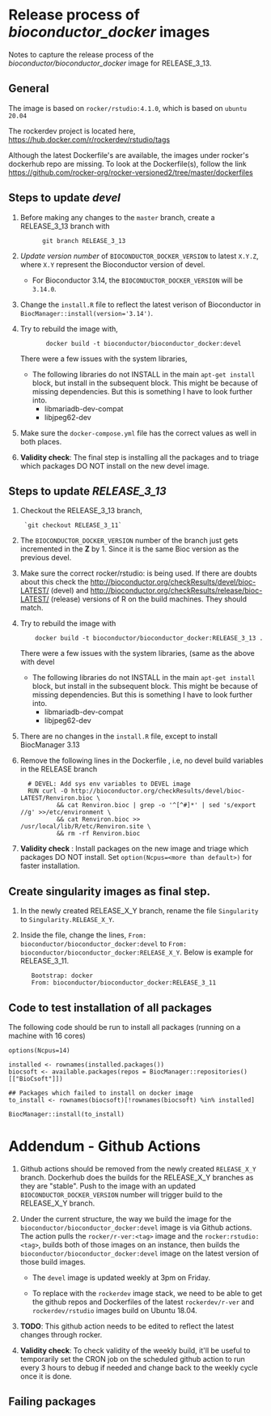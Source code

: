 # Release process of _bioconductor_docker_ images

Notes to capture the release process of the
_bioconductor/bioconductor_docker_ image for RELEASE_3_13.

## General

The image is based on `rocker/rstudio:4.1.0`, which is based on
`ubuntu 20.04`

The rockerdev project is located here,
https://hub.docker.com/r/rockerdev/rstudio/tags

Although the latest Dockerfile's are available, the images under
rocker's dockerhub repo are missing. To look at the Dockerfile(s),
follow the link
https://github.com/rocker-org/rocker-versioned2/tree/master/dockerfiles

## Steps to update *devel*

1. Before making any changes to the `master` branch, create a
   RELEASE_3_13 branch with

			 git branch RELEASE_3_13

1. *Update version number* of `BIOCONDUCTOR_DOCKER_VERSION` to latest
   `X.Y.Z`, where `X.Y` represent the Bioconductor version of devel.

	 - For Bioconductor 3.14, the `BIOCONDUCTOR_DOCKER_VERSION` will
       be `3.14.0`.

1. Change the `install.R` file to reflect the latest verison of
   Bioconductor in `BiocManager::install(version='3.14')`.

1. Try to rebuild the image with,

			  docker build -t bioconductor/bioconductor_docker:devel

	 There were a few issues with the system libraries,

	- The following libraries do not INSTALL in the main `apt-get
      install` block, but install in the subsequent block. This might
      be because of missing dependencies. But this is something I have
      to look further into.
		 - libmariadb-dev-compat
		 - libjpeg62-dev

1. Make sure the `docker-compose.yml` file has the correct values as well in both places.

2.  **Validity check**: The final step is installing all the packages
    and to triage which packages DO NOT install on the new devel
    image.

## Steps to update *RELEASE_3_13*

1. Checkout the RELEASE_3_13 branch, 

		`git checkout RELEASE_3_11`

1. The `BIOCONDUCTOR_DOCKER_VERSION` number of the branch just gets
   incremented in the **Z** by 1. Since it is the same Bioc version as
   the previous devel.
   
1. Make sure the correct rocker/rstudio:<version> is being used. If
   there are doubts about this check the
   http://bioconductor.org/checkResults/devel/bioc-LATEST/ (devel) and
   http://bioconductor.org/checkResults/release/bioc-LATEST/ (release)
   versions of R on the build machines. They should match.

1. Try to rebuild the image with

		   docker build -t bioconductor/bioconductor_docker:RELEASE_3_13 .

	 There were a few issues with the system libraries, (same as the
     above with devel

	- The following libraries do not INSTALL in the main `apt-get
      install` block, but install in the subsequent block. This might
      be because of missing dependencies. But this is something I have
      to look further into.
		 - libmariadb-dev-compat
		 - libjpeg62-dev

1. There are no changes in the `install.R` file, except to install
   BiocManager 3.13

1. Remove the following lines in the Dockerfile , i.e, no devel build
   variables in the RELEASE branch

		 # DEVEL: Add sys env variables to DEVEL image
		 RUN curl -O http://bioconductor.org/checkResults/devel/bioc-LATEST/Renviron.bioc \
				 && cat Renviron.bioc | grep -o '^[^#]*' | sed 's/export //g' >>/etc/environment \
				 && cat Renviron.bioc >> /usr/local/lib/R/etc/Renviron.site \
				 && rm -rf Renviron.bioc

1. **Validity check** : Install packages on the new image and triage
   which packages DO NOT install. Set `option(Ncpus=<more than
   default>)` for faster installation.

## Create singularity images as final step.

1. In the newly created RELEASE_X_Y branch, rename the file
   `Singularity` to `Singularity.RELEASE_X_Y`.

1. Inside the file, change the lines, `From:
   bioconductor/bioconductor_docker:devel` to `From:
   bioconductor/bioconductor_docker:RELEASE_X_Y`. Below is example for
   RELEASE_3_11.

		  Bootstrap: docker
		  From: bioconductor/bioconductor_docker:RELEASE_3_11

## Code to test installation of all packages

The following code should be run to install all packages (running on a
machine with 16 cores)

```
options(Ncpus=14)

installed <- rownames(installed.packages())
biocsoft <- available.packages(repos = BiocManager::repositories()[["BioCsoft"]])

## Packages which failed to install on docker image
to_install <- rownames(biocsoft)[!rownames(biocsoft) %in% installed]

BiocManager::install(to_install)
```

# Addendum - Github Actions

1. Github actions should be removed from the newly created
   `RELEASE_X_Y` branch. Dockerhub does the builds for the RELEASE_X_Y
   branches as they are "stable". Push to the image with an updated
   `BIOCONDUCTOR_DOCKER_VERSION` number will trigger build to the
   RELEASE_X_Y branch.

2. Under the current structure, the way we build the image for the
   `bioconductor/bioconductor_docker:devel` image is via Github
   actions. The action pulls the `rocker/r-ver:<tag>` image and the
   `rocker:rstudio:<tag>`, builds both of those images on an instance,
   then builds the `bioconductor/bioconductor_docker:devel` image on
   the latest version of those build images.

	 - The `devel` image is updated weekly at 3pm on Friday.

	 - To replace with the `rockerdev` image stack, we need to be able
       to get the github repos and Dockerfiles of the latest
       `rockerdev/r-ver` and `rockerdev/rstudio` images build on
       Ubuntu 18.04.

3. **TODO**: This github action needs to be edited to reflect the
   latest changes through rocker.

4. **Validity check**: To check validity of the weekly build, it'll be
   useful to temporarily set the CRON job on the scheduled github
   action to run every 3 hours to debug if needed and change back to
   the weekly cycle once it is done.

## Failing packages


